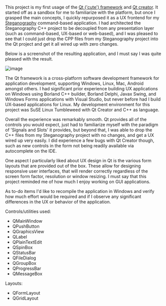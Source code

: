 This project is my first usage of the [Qt ('cute') framework](https://www.qt.io/product/framework) and [Qt creator](https://www.qt.io/product/development-tools).
It started off as a sandbox for me to familiarize with the platform, but once I grasped the main concepts, I quickly repurposed it as a UX frontend for my [Steganography](https://github.com/LuisMSuarez/Steganography) command-based application.  I had architected the Steganography C++ project to be decoupled from any presentation layer (such as command-based, UX-based or web-based), and I was pleased to see that I could just drop the CPP files from my Steganography project into the Qt project and get it all wired up with zero changes.

Below is a screenshot of the resulting application, and I must say I was quite pleased with the result.

![image](https://github.com/user-attachments/assets/ec9abdaf-4593-43b5-a6bf-41542b7d6753)

The Qt framework is a cross-platform software development framework for application development, supporting Windows, Linux, Mac, Android amongst others.
I had significant prior experience building UX applications on Windows using Borland C++ builder, Borland Delphi, Javax Swing, and Windows Forms applications with Visual Studio, but never before had I build UX-based applications for Linux.  My development environment for this project was SuSE Linux Tumbleweed with Qt Creator and C++ as language.

Overall the experience was remarkably smooth.  Qt provides all of the controls you would expect, just had to familiarize myself with the paradigm of 'Signals and Slots' it provides, but beyond that, I was able to drop the C++ files from my Steganography project with no changes, and get a UX wired up very easily.  I did experience a few bugs with Qt Creator though, such as new controls in the form not being readily available via autocomplete on the IDE.

One aspect I particularly liked about UX design in Qt is the various form layouts that are provided out of the box.  These allow for designing responsive user interfaces, that will render correctly regardless of the screen form factor, resolution or window resizing.  I must say that this project reminded me of how much I enjoy working on GUI applications.

As to-do items I'd like to recompile the application in Windows and verify how much effort would be required and if I observe any significant differences in the UX or behavior of the application.

Controls/utilities used:
- QMainWindow
- QPushButton
- QGraphicsView
- QLabel
- QPlainTextEdit
- QSpinBox
- QStatusBar
- QFileDialog
- QGroupBox
- QProgressBar
- QMessageBox

Layouts:
- QFormLayout
- QGridLayout

